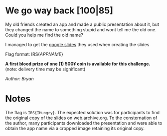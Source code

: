 # We go way back [100|85]
My old friends created an app and made a public presentation about it, but they changed the name to something stupid and wont tell me the old one. Could you help me find the old name?

I managed to get the [google slides](https://docs.google.com/presentation/d/1gXGdoVw9X2YxEdyfTn6Lz0sbmuzCYs8H9zd1EOlJHL4/edit#slide=id.p) they used when creating the slides

Flag format: IRS{*APPNAME*}

**A first blood prize of one (1) 500¥ coin is available for this challenge.** (note: delivery time may be significant)

_Author: Bryan_

# Notes
The flag is `IRS{IHungry}`. The expected solution was for participants to find the original copy of the slides on web.archive.org. To the consternation of the author, many participants downloaded the presentation and were able to obtain the app name via a cropped image retaining its original copy.

